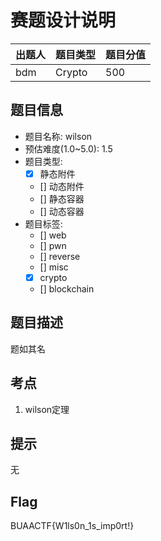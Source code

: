 # 赛题设计说明

| 出题人 | 题目类型 | 题目分值 |
| :----- | :------- | :------- |
| bdm    | Crypto   | 500      |

## 题目信息

- 题目名称: wilson
- 预估难度(1.0~5.0): 1.5
- 题目类型:
  - [x] 静态附件
  - [] 动态附件
  - [] 静态容器
  - [] 动态容器
- 题目标签:
  - [] web
  - [] pwn
  - [] reverse
  - [] misc
  - [x] crypto
  - [] blockchain

## 题目描述

题如其名

## 考点

1. wilson定理

## 提示

无

## Flag

BUAACTF{W1ls0n_1s_imp0rt!}
